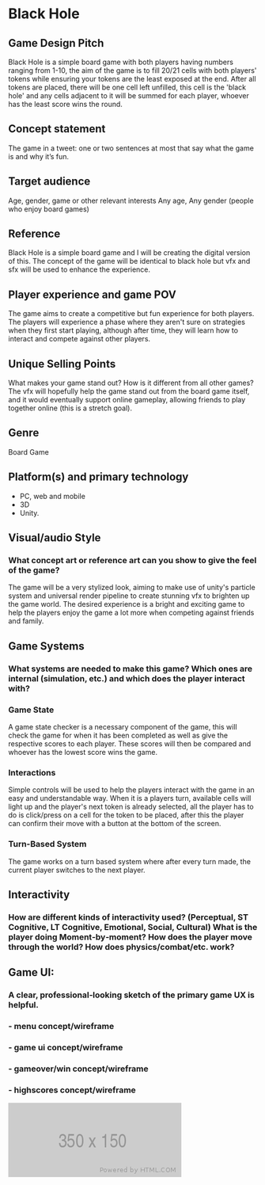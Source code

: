 # Black Hole
## Game Design Pitch
Black Hole is a simple board game with both players having numbers ranging from 1-10, the aim of the game is to fill 20/21 cells with both players' tokens while ensuring your tokens are the least exposed at the end. After all tokens are placed, there will be one cell left unfilled, this cell is the 'black hole' and any cells adjacent to it will be summed for each player, whoever has the least score wins the round.

## Concept statement  
The game in a tweet: one or two sentences at most that say what the game is and why it’s fun.

## Target audience  
Age, gender, game or other relevant interests
Any age, Any gender (people who enjoy board games)

## Reference
Black Hole is a simple board game and I will be creating the digital version of this. The concept of the game will be identical to black hole but vfx and sfx will be used to enhance the experience.

## Player experience and game POV
The game aims to create a competitive but fun experience for both players. The players will experience a phase where they aren't sure on strategies when they first start playing, although after time, they will learn how to interact and compete against other players.

## Unique Selling Points
What makes your game stand out? How is it different from all other games?
The vfx will hopefully help the game stand out from the board game itself, and it would eventually support online gameplay, allowing friends to play together online (this is a stretch goal).

## Genre
Board Game

## Platform(s) and primary technology
- PC, web and mobile
- 3D
- Unity.

## Visual/audio Style
### What concept art or reference art can you show to give the feel of the game?
The game will be a very stylized look, aiming to make use of unity's particle system and universal render pipeline to create stunning vfx to brighten up the game world. The desired experience is a bright and exciting game to help the players enjoy the game a lot more when competing against friends and family.

## Game Systems
### What systems are needed to make this game? Which ones are internal (simulation, etc.) and which does the player interact with?
### Game State
A game state checker is a necessary component of the game, this will check the game for when it has been completed as well as give the respective scores to each player. These scores will then be compared and whoever has the lowest score wins the game.
### Interactions
Simple controls will be used to help the players interact with the game in an easy and understandable way. When it is a players turn, available cells will light up and the player's next token is already selected, all the player has to do is click/press on a cell for the token to be placed, after this the player can confirm their move with a button at the bottom of the screen.
### Turn-Based System
The game works on a turn based system where after every turn made, the current player switches to the next player.

## Interactivity
### How are different kinds of interactivity used? (Perceptual, ST Cognitive, LT Cognitive, Emotional, Social, Cultural) What is the player doing Moment‐by‐moment? How does the player move through the world?  How does physics/combat/etc. work?

## Game UI:
### A clear, professional‐looking sketch of the primary game UX is helpful.
### - menu concept/wireframe
### - game ui concept/wireframe
### - gameover/win concept/wireframe
### - highscores concept/wireframe

![alt text](./images/350x150.png "Logo Title Text 1")
